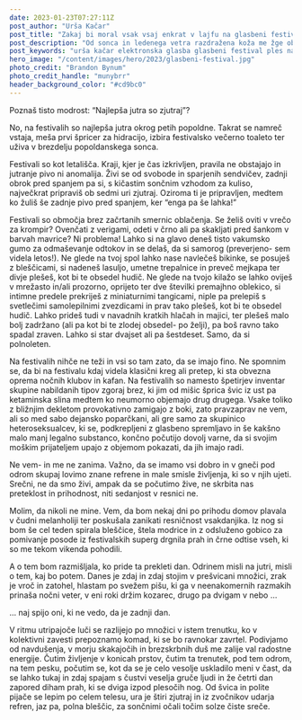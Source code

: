 ```yaml
---
date: 2023-01-23T07:27:11Z
post_author: "Urša Kačar"
post_title: "Zakaj bi moral vsak vsaj enkrat v lajfu na glasbeni festival"
post_description: "Od sonca in ledenega vetra razdražena koža me žge ob vsakem nasmehu, od mraza razpokane ustnice zapečejo ob najmanjšem požirku pelinkovca. Zjutraj se zbujam s krvavim nosom in presušenim grlom, tlačim razbolela stopala v trde pancarje, desno je mravljinčasto že od ponedeljka, palca na levem ne čutim od torka."
post_keywords: "urša kačar elektronska glasba glasbeni festival ples najlepša jutra so zjutraj"
hero_image: "/content/images/hero/2023/glasbeni-festival.jpg"
photo_credit: "Brandon Bynum"
photo_credit_handle: "munybrr"
header_background_color: "#cd9bc0"
---
```


Poznaš tisto modrost: “Najlepša jutra so zjutraj”?

No, na festivalih so najlepša jutra okrog petih popoldne. Takrat se namreč vstaja, meša prvi špricer za hidracijo, izbira festivalsko večerno toaleto ter uživa v brezdelju popoldanskega sonca.

Festivali so kot letališča. Kraji, kjer je čas izkrivljen, pravila ne obstajajo in jutranje pivo ni anomalija. Živi se od svobode in sparjenih sendvičev, zadnji obrok pred spanjem pa si, s kičastim sončnim vzhodom za kuliso, največkrat pripraviš ob sedmi uri zjutraj. Oziroma ti je pripravljen, medtem ko žuliš še zadnje pivo pred spanjem, ker “enga pa še lahka!”

Festivali so območja brez začrtanih smernic oblačenja. Se želiš oviti v vrečo za krompir? Ovenčati z verigami, odeti v črno ali pa skakljati pred šankom v barvah mavrice? Ni problema! Lahko si na glavo deneš tisto vakumsko gumo za odmaševanje odtokov in se delaš, da si samorog (preverjeno- sem videla letos!). Ne glede na tvoj spol lahko nase navlečeš bikinke, se posuješ z bleščicami, si nadeneš lasuljo, umetne trepalnice in preveč mejkapa ter divje plešeš, kot bi te obsedel hudič. Ne glede na tvojo kilažo se lahko oviješ v mrežasto in/ali prozorno, oprijeto ter dve številki premajhno oblekico, si intimne predele prekriješ z miniaturnimi tangicami, niple pa prelepiš s svetlečimi samolepilnimi zvezdicami in prav tako plešeš, kot bi te obsedel hudič. Lahko prideš tudi v navadnih kratkih hlačah in majici, ter plešeš malo bolj zadržano (ali pa kot bi te zlodej obsedel- po želji), pa boš ravno tako spadal zraven. Lahko si star dvajset ali pa šestdeset. Samo, da si polnoleten.

Na festivalih nihče ne teži in vsi so tam zato, da se imajo fino. Ne spomnim se, da bi na festivalu kdaj videla klasični kreg ali pretep, ki sta obvezna oprema nočnih klubov in kafan. Na festivalih so namesto špetirjev inventar skupine nabildanih tipov zgoraj brez, ki jim od mišic šprica švic iz ust pa ketaminska slina medtem ko neumorno objemajo drug drugega. Vsake toliko z bližnjim dekletom provokativno zamigajo z boki, zato pravzaprav ne vem, ali so med sabo dejansko poparčkani, ali gre samo za skupinico heteroseksualcev, ki se, podkrepljeni z glasbeno spremljavo in še kakšno malo manj legalno substanco, končno počutijo dovolj varne, da si svojim moškim prijateljem upajo z objemom pokazati, da jih imajo radi.

Ne vem- in me ne zanima. Važno, da se imamo vsi dobro in v gneči pod odrom skupaj lovimo znane refrene in male smisle življenja, ki so v njih ujeti. Srečni, ne da smo živi, ampak da se počutimo žive, ne skrbita nas preteklost in prihodnost, niti sedanjost v resnici ne.

Molim, da nikoli ne mine. Vem, da bom nekaj dni po prihodu domov plavala v čudni melanholiji ter poskušala zanikati resničnost vsakdanjika. Iz nog si bom še cel teden spirala bleščice, štela modrice in z odsluženo gobico za pomivanje posode iz festivalskih superg drgnila prah in črne odtise vseh, ki so me tekom vikenda pohodili.

A o tem bom razmišljala, ko pride ta prekleti dan. Odrinem misli na jutri, misli o tem, kaj bo potem. Danes je zdaj in zdaj stojim v prešvicani množici, zrak je vroč in zatohel, hlastam po svežem pišu, ki ga v neenakomernih razmakih prinaša nočni veter, v eni roki držim kozarec, drugo pa dvigam v nebo …

… naj spijo oni, ki ne vedo, da je zadnji dan.

V ritmu utripajoče luči se razlijejo po množici v istem trenutku, ko v kolektivni zavesti prepoznamo komad, ki se bo ravnokar zavrtel. Podivjamo od navdušenja, v morju skakajočih in brezskrbnih duš me zalije val radostne energije. Čutim življenje v konicah prstov, čutim ta trenutek, pod tem odrom, na tem pesku, počutim se, kot da se je celo vesolje uskladilo meni v čast, da se lahko tukaj in zdaj spajam s čustvi veselja gruče ljudi in že četrti dan zapored diham prah, ki se dviga izpod plesočih nog. Od švica in polite pijače se lepim po celem telesu, ura je štiri zjutraj in iz zvočnikov udarja refren, jaz pa, polna bleščic, za sončnimi očali točim solze čiste sreče.
